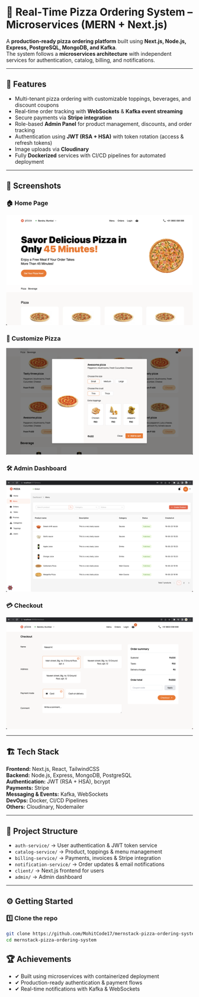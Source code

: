 # 🍕 Real‑Time Pizza Ordering System – Microservices (MERN + Next.js)

A **production-ready pizza ordering platform** built using **Next.js, Node.js, Express, PostgreSQL, MongoDB, and Kafka**.  
The system follows a **microservices architecture** with independent services for authentication, catalog, billing, and notifications.

---

## 🚀 Features

- Multi-tenant pizza ordering with customizable toppings, beverages, and discount coupons
- Real-time order tracking with **WebSockets** & **Kafka event streaming**
- Secure payments via **Stripe integration**
- Role-based **Admin Panel** for product management, discounts, and order tracking
- Authentication using **JWT (RSA + HSA)** with token rotation (access & refresh tokens)
- Image uploads via **Cloudinary**
- Fully **Dockerized** services with CI/CD pipelines for automated deployment

---

## 📸 Screenshots

### 🏠 Home Page

![Home Page](./assets/images/pizza-1.png)

### 🍕 Customize Pizza

![Customize Pizza](./assets/images/pizza-2.png)

### 🛠 Admin Dashboard

![Admin Dashboard](./assets/images/pizza-3.png)

### 💳 Checkout

![Checkout](./assets/images/pizza-4.png)

---

## 🏗 Tech Stack

**Frontend:** Next.js, React, TailwindCSS  
**Backend:** Node.js, Express, MongoDB, PostgreSQL  
**Authentication:** JWT (RSA + HSA), bcrypt  
**Payments:** Stripe  
**Messaging & Events:** Kafka, WebSockets  
**DevOps:** Docker, CI/CD Pipelines  
**Others:** Cloudinary, Nodemailer

---

## 📂 Project Structure

- `auth-service/` → User authentication & JWT token service
- `catalog-service/` → Product, toppings & menu management
- `billing-service/` → Payments, invoices & Stripe integration
- `notification-service/` → Order updates & email notifications
- `client/` → Next.js frontend for users
- `admin/` → Admin dashboard

---

## ⚙️ Getting Started

### 1️⃣ Clone the repo

```bash
git clone https://github.com/MohitCode17/mernstack-pizza-ordering-system.git
cd mernstack-pizza-ordering-system
```

## 🏆 Achievements

- ✔ Built using microservices with containerized deployment
- ✔ Production-ready authentication & payment flows
- ✔ Real-time notifications with Kafka & WebSockets
